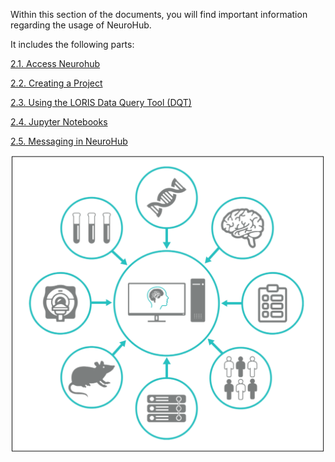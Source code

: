 Within this section of the documents, you will find important information regarding the usage of NeuroHub. 

It includes the following parts:

[2.1. Access Neurohub](2.1.Access-NeuroHub)

[2.2. Creating a Project](2.2.Creating-a-project)

[2.3. Using the LORIS Data Query Tool (DQT)](2.3.Using-the-LORIS-Data-Query-Tool-(DQT))

[2.4. Jupyter Notebooks](2.4.Jupyter-Notebooks)

[2.5. Messaging in NeuroHub](2.5.Messaging)

![](img/neurohub_cr_ov.png)
